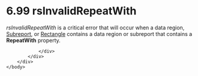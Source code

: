 <html dir="LTR" xmlns:mshelp="http://msdn.microsoft.com/mshelp" xmlns:ddue="http://ddue.schemas.microsoft.com/authoring/2003/5" xmlns:xlink="http://www.w3.org/1999/xlink" xmlns:tool="http://www.microsoft.com/tooltip">
    <head>
        <meta http-equiv="Content-Type" content="text/html; CHARSET=utf-8"></meta>
        <meta name="save" content="history"></meta>
        <title>6.99 rsInvalidRepeatWith</title>
        <xml>
            <mshelp:toctitle title="6.99 rsInvalidRepeatWith"></mshelp:toctitle>
            <mshelp:rltitle title="[MS-RDL]: rsInvalidRepeatWith"></mshelp:rltitle>
            <mshelp:keyword index="A" term="f06329b7-3d55-46b5-977f-356bdd666eca"></mshelp:keyword>
            <mshelp:attr name="DCSext.ContentType" value="open specification"></mshelp:attr>
            <mshelp:attr name="AssetID" value="f06329b7-3d55-46b5-977f-356bdd666eca"></mshelp:attr>
            <mshelp:attr name="TopicType" value="kbRef"></mshelp:attr>
            <mshelp:attr name="DCSext.Title" value="[MS-RDL]: rsInvalidRepeatWith" />
        </xml>
    </head>
    <body>
        <div id="header">
            <h1 class="heading">6.99 rsInvalidRepeatWith</h1>
        </div>
        <div id="mainSection">
            <div id="mainBody">
                <div id="allHistory" class="saveHistory"></div>
                <div id="sectionSection0" class="section" name="collapseableSection">
                    

<p><i>rsInvalidRepeatWith</i> is a critical error that will
occur when a data region, <a href="04d4d6d6-e103-48fc-b4f7-bf5b4a7e56e5.htm">Subreport</a>,
or <a href="e36a41ea-aeaf-45cc-969e-8ab1e380882c.htm">Rectangle</a> contains a
data region or subreport that contains a <b>RepeatWith</b> property.</p>


                </div>
            </div>
        </div>
    </body>
</html>